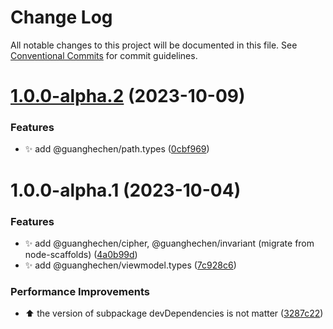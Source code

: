 # Change Log

All notable changes to this project will be documented in this file.
See [Conventional Commits](https://conventionalcommits.org) for commit guidelines.

# [1.0.0-alpha.2](https://github.com/guanghechen/sora/compare/@guanghechen/viewmodel.types@1.0.0-alpha.1...@guanghechen/viewmodel.types@1.0.0-alpha.2) (2023-10-09)


### Features

* ✨ add @guanghechen/path.types ([0cbf969](https://github.com/guanghechen/sora/commit/0cbf969f481a3ba066af66fda72ec8834aa18c52))





# 1.0.0-alpha.1 (2023-10-04)


### Features

* ✨ add @guanghechen/cipher, @guanghechen/invariant (migrate from node-scaffolds) ([4a0b99d](https://github.com/guanghechen/sora/commit/4a0b99d97e3bc9a6a772d83aacf86abb09b45ed3))
* ✨ add @guanghechen/viewmodel.types ([7c928c6](https://github.com/guanghechen/sora/commit/7c928c64ada396ce7edef2f1c1afa9be986f3643))


### Performance Improvements

* ⬆️ the version of subpackage devDependencies is not matter ([3287c22](https://github.com/guanghechen/sora/commit/3287c22fb150af6620c1c9f6f4b186498aea815b))
